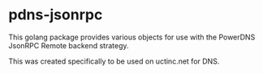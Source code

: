 # pdns-jsonrpc

This golang package provides various objects for use with the PowerDNS JsonRPC
Remote backend strategy.

This was created specifically to be used on uctinc.net for DNS.
